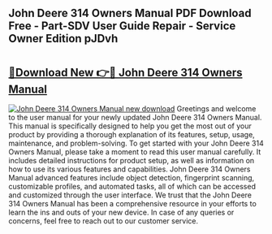 ## John Deere 314 Owners Manual PDF Download Free - Part-SDV User Guide Repair - Service Owner Edition pJDvh

# <h2><a href="http://bc9556.oget.top/?id=John+Deere+314+Owners+Manual">🔗Download New 👉🔴 John Deere 314 Owners Manual</a></h2>

[![John Deere 314 Owners Manual new download](https://i.imgur.com/5g1atiW.png)](http://bc9556.oget.top/?id=John+Deere+314+Owners+Manual)
Greetings and welcome to the user manual for your newly updated John Deere 314 Owners Manual. This manual is specifically designed to help you get the most out of your product by providing a thorough explanation of its features, setup, usage, maintenance, and problem-solving. To get started with your John Deere 314 Owners Manual, please take a moment to read this user manual carefully. It includes detailed instructions for product setup, as well as information on how to use its various features and capabilities. John Deere 314 Owners Manual advanced features include object detection, fingerprint scanning, customizable profiles, and automated tasks, all of which can be accessed and customized through the user interface. We trust that the John Deere 314 Owners Manual has been a comprehensive resource in your efforts to learn the ins and outs of your new device. In case of any queries or concerns, feel free to reach out to our customer service.
